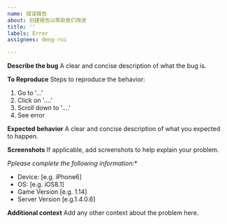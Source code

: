 ```yaml
---
name: 错误报告
about: 创建报告以帮助我们改进
title: ''
labels: Error
assignees: deng-rui

---
```


**Describe the bug**
A clear and concise description of what the bug is.

**To Reproduce**
Steps to reproduce the behavior:

1. Go to '...'
2. Click on '....'
3. Scroll down to '....'
4. See error

**Expected behavior**
A clear and concise description of what you expected to happen.

**Screenshots**
If applicable, add screenshots to help explain your problem.

*Pplease complete the following information:**

- Device: [e.g. iPhone6]
- OS: [e.g. iOS8.1]
- Game Version [e.g. 1.14]
- Server Version [e.g.1.4.0.6]

**Additional context**
Add any other context about the problem here.
